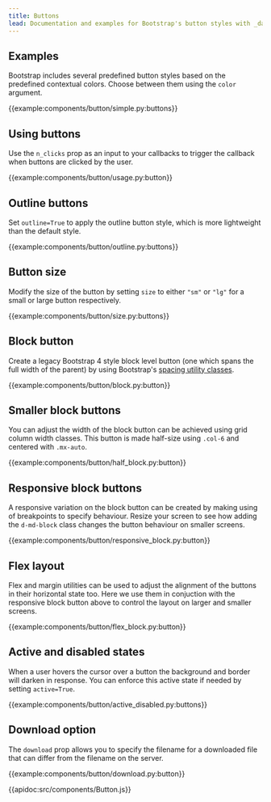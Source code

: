 ```yaml
---
title: Buttons
lead: Documentation and examples for Bootstrap's button styles with _dash-bootstrap-components_.
---
```


## Examples

Bootstrap includes several predefined button styles based on the predefined contextual colors. Choose between them using the `color` argument.

{{example:components/button/simple.py:buttons}}

## Using buttons

Use the `n_clicks` prop as an input to your callbacks to trigger the callback when buttons are clicked by the user.

{{example:components/button/usage.py:button}}

## Outline buttons

Set `outline=True` to apply the outline button style, which is more lightweight than the default style.

{{example:components/button/outline.py:buttons}}

## Button size

Modify the size of the button by setting `size` to either `"sm"` or `"lg"` for a small or large button respectively.

{{example:components/button/size.py:buttons}}

## Block button

Create a legacy Bootstrap 4 style block level button (one which spans the full width
of the parent) by using Bootstrap's [spacing utility classes](https://getbootstrap.com/docs/5.0/utilities/spacing/).

{{example:components/button/block.py:button}}

## Smaller block buttons

You can adjust the width of the block button can be achieved using grid column width classes. This button is made half-size using `.col-6` and centered with `.mx-auto`.

{{example:components/button/half_block.py:button}}

## Responsive block buttons

A responsive variation on the block button can be created by making using of breakpoints to specify behaviour. Resize your screen to see how adding the `d-md-block` class changes the button behaviour on smaller screens.

{{example:components/button/responsive_block.py:button}}

## Flex layout

Flex and margin utilities can be used to adjust the alignment of the buttons in their horizontal state too. Here we use them in conjuction with the responsive block button above to control the layout on larger and smaller screens.

{{example:components/button/flex_block.py:button}}

## Active and disabled states

When a user hovers the cursor over a button the background and border will darken in response. You can enforce this active state if needed by setting `active=True`.

{{example:components/button/active_disabled.py:buttons}}

## Download option

The `download` prop allows you to specify the filename for a downloaded file that can differ from the filename on the server.

{{example:components/button/download.py:button}}

{{apidoc:src/components/Button.js}}
